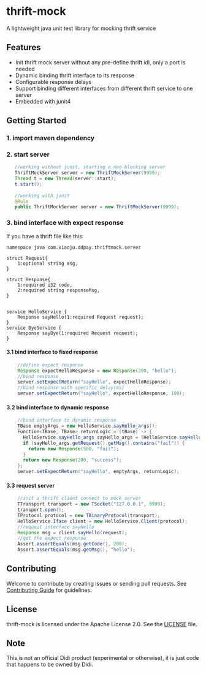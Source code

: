 # thrift-mock    
A lightweight java unit test library for mocking thrift service

## Features
* Init thrift mock server without any pre-define thrift idl, only a port is needed
* Dynamic binding thrift interface to its response
* Configurable response delays
* Support binding different interfaces from different thrift service to one server 
* Embedded with junit4

## Getting Started

### 1. import maven dependency

### 2. start server 
```java
   //working without junit, starting a non-blocking server
   ThriftMockServer server = new ThriftMockServer(9999);
   Thread t = new Thread(server::start);
   t.start();
 
   //working with junit 
   @Rule
   public ThriftMockServer server = new ThriftMockServer(9999);

```  
### 3. bind interface with expect response   
If you have a thrift file like this:

```thrift
namespace java com.xiaoju.ddpay.thriftmock.server

struct Request{
    1:optional string msg,
}

struct Response{
    1:required i32 code,
    2:required string responseMsg,
}


service HelloService {
    Response sayHello(1:required Request request);
}
service ByeService {
    Response sayBye(1:required Request request);
}
```


#### 3.1 bind interface to fixed response
```java
    //define expect response
    Response expectHelloResponse = new Response(200, "hello");
    //bind response
    server.setExpectReturn("sayHello", expectHelloResponse);
    //bind response with specific delay(ms)
    server.setExpectReturn("sayHello", expectHelloResponse, 100);
```
#### 3.2 bind interface to dynamic response
```java
    //bind interface to dynamic response 
    TBase emptyArgs = new HelloService.sayHello_args();
    Function<TBase, TBase> returnLogic = (tBase) -> {
      HelloService.sayHello_args sayHello_args = (HelloService.sayHello_args)tBase;
      if (sayHello_args.getRequest().getMsg().contains("fail")) {
        return new Response(500, "fail");
      }
      return new Response(200, "success");
    };
    server.setExpectReturn("sayHello", emptyArgs, returnLogic);
```

#### 3.3 request server
```java   
    //init a thrift client connect to mock server 
    TTransport transport = new TSocket("127.0.0.1", 9999);
    transport.open();
    TProtocol protocol = new TBinaryProtocol(transport);
    HelloService.Iface client = new HelloService.Client(protocol);
    //request interface sayHello
    Response msg = client.sayHello(request);
    //get the expect response
    Assert.assertEquals(msg.getCode(), 200);
    Assert.assertEquals(msg.getMsg(), "hello");

```

## Contributing    
Welcome to contribute by creating issues or sending pull requests. See [Contributing Guide](./CONTRIBUTING.md) for guidelines.

## License        
thrift-mock is licensed under the Apache License 2.0. See the [LICENSE](./LICENSE) file.

## Note    
This is not an official Didi product (experimental or otherwise), it is just code that happens to be owned by Didi.


